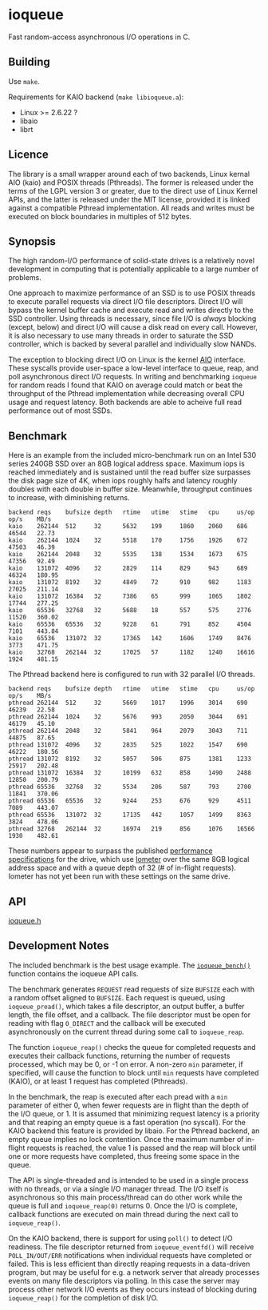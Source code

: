 ioqueue
====

Fast random-access asynchronous I/O operations in C.

Building
----

Use `make`.

Requirements for KAIO backend (`make libioqueue.a`):

* Linux >= 2.6.22 ?
* libaio
* librt

Licence
----

The library is a small wrapper around each of two backends, Linux kernal AIO (kaio) and POSIX threads (Pthreads). The former is released under the terms of the LGPL version 3 or greater, due to the direct use of Linux Kernel APIs, and the latter is released under the MIT license, provided it is linked against a compatible Pthread implementation. All reads and writes must be executed on block boundaries in multiples of 512 bytes.

Synopsis
----

The high random-I/O performance of solid-state drives is a relatively novel development in computing that is potentially applicable to a large number of problems.

One approach to maximize performance of an SSD is to use POSIX threads to execute parallel requests via direct I/O file descriptors. Direct I/O will bypass the kernel buffer cache and execute read and writes directly to the SSD controller. Using threads is necessary, since file I/O is *always* blocking (except, below) and direct I/O will cause a disk read on every call. However, it is also necessary to use many threads in order to saturate the SSD controller, which is backed by several parallel and individually slow NANDs.

The exception to blocking direct I/O on Linux is the kernel [AIO][AIO] interface. These syscalls provide user-space a low-level interface to queue, reap, and poll asynchronous direct I/O requests. In writing and benchmarking `ioqueue` for random reads I found that KAIO on average could match or beat the throughput of the Pthread implementation while decreasing overall CPU usage and request latency. Both backends are able to acheive full read performance out of most SSDs.

Benchmark
----

Here is an example from the included micro-benchmark run on an Intel 530 series 240GB SSD over an 8GB logical address space. Maximum iops is reached immediately and is sustained until the read buffer size surpasses the disk page size of 4K, when iops roughly halfs and latency roughly doubles with each double in buffer size. Meanwhile, throughput continues to increase, with diminishing returns.

    backend reqs    bufsize depth   rtime   utime   stime   cpu     us/op   op/s    MB/s
    kaio    262144  512     32      5632    199     1860    2060    686     46544   22.73
    kaio    262144  1024    32      5518    170     1756    1926    672     47503   46.39
    kaio    262144  2048    32      5535    138     1534    1673    675     47356   92.49
    kaio    131072  4096    32      2829    114     829     943     689     46324   180.95
    kaio    131072  8192    32      4849    72      910     982     1183    27025   211.14
    kaio    131072  16384   32      7386    65      999     1065    1802    17744   277.25
    kaio    65536   32768   32      5688    18      557     575     2776    11520   360.02
    kaio    65536   65536   32      9228    61      791     852     4504    7101    443.84
    kaio    65536   131072  32      17365   142     1606    1749    8476    3773    471.75
    kaio    32768   262144  32      17025   57      1182    1240    16616   1924    481.15

The Pthread backend here is configured to run with 32 parallel I/O threads.

    backend reqs    bufsize depth   rtime   utime   stime   cpu     us/op   op/s    MB/s
    pthread 262144  512     32      5669    1017    1996    3014    690     46239   22.58
    pthread 262144  1024    32      5676    993     2050    3044    691     46179   45.10
    pthread 262144  2048    32      5841    964     2079    3043    711     44875   87.65
    pthread 131072  4096    32      2835    525     1022    1547    690     46222   180.56
    pthread 131072  8192    32      5057    506     875     1381    1233    25917   202.48
    pthread 131072  16384   32      10199   632     858     1490    2488    12850   200.79
    pthread 65536   32768   32      5534    206     587     793     2700    11841   370.06
    pthread 65536   65536   32      9244    253     676     929     4511    7089    443.07
    pthread 65536   131072  32      17135   442     1057    1499    8363    3824    478.06
    pthread 32768   262144  32      16974   219     856     1076    16566   1930    482.61

These numbers appear to surpass the published [performance specifications][intel_perf] for the drive, which use [Iometer][iometer] over the same 8GB logical address space and with a queue depth of 32 (# of in-flight requests). Iometer has not yet been run with these settings on the same drive.

API
---

[ioqueue.h][ioqueue.h]

Development Notes
----

The included benchmark is the best usage example. The [`ioqueue_bench()`][ioqueue_bench] function contains the ioqueue API calls.

The benchmark generates `REQUEST` read requests of size `BUFSIZE` each with a random offset aligned to `BUFSIZE`. Each request is queued, using `ioqueue_pread()`, which takes a file descriptor, an output buffer, a buffer length, the file offset, and a callback. The file descriptor must be open for reading with flag `O_DIRECT` and the callback will be executed asynchronously on the current thread during some call to `ioqueue_reap`.

The function `ioqueue_reap()` checks the queue for completed requests and executes their callback functions, returning the number of requests processed, which may be 0, or -1 on error. A non-zero `min` parameter, if specified, will cause the function to block until `min` requests have completed (KAIO), or at least 1 request has completed (Pthreads).

In the benchmark, the reap is executed after each pread with a `min` parameter of either 0, when fewer requests are in flight than the depth of the I/O queue, or 1. It is assumed that minimizing request latency is a priority and that reaping an empty queue is a fast operation (no syscall). For the KAIO backend this feature is provided by libaio. For the Pthread backend, an empty queue implies no lock contention. Once the maximum number of in-flight requests is reached, the value 1 is passed and the reap will block until one or more requests have completed, thus freeing some space in the queue.

The API is single-threaded and is intended to be used in a single process with no threads, or via a single I/O manager thread. The I/O itself is asynchronous so this main process/thread can do other work while the queue is full and `ioqueue_reap(0)` returns 0. Once the I/O is complete, callback functions are executed on main thread during the next call to `ioqueue_reap()`.

On the KAIO backend, there is support for using `poll()` to detect I/O readiness. The file descriptor returned from `ioqueue_eventfd()` will receive `POLL_IN/OUT/ERR` notifications when individual requests have completed or failed. This is less efficient than directly reaping requests in a data-driven program, but may be useful for e.g. a network server that already processes events on many file descriptors via polling. In this case the server may process other network I/O events as they occurs instead of blocking during `ioqueue_reap()` for the completion of disk I/O.

[AIO]: https://web.archive.org/web/20150406015143/http://code.google.com/p/kernel/wiki/AIOUserGuide
[intel_perf]: http://www.intel.com/content/www/us/en/solid-state-drives/solid-state-drives-530-series.html
[iometer]: http://www.iometer.org/
[ioqueue.h]: blob/master/ioqueue.h
[ioqueue_bench]: blob/master/perf/bench.cc#L170
